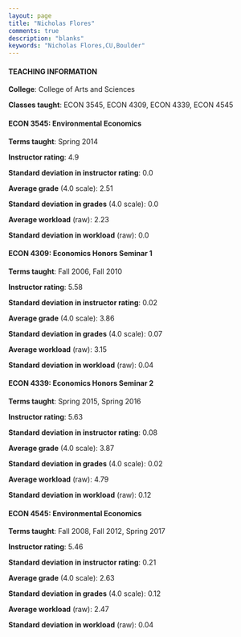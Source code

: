 ```yaml
---
layout: page
title: "Nicholas Flores" 
comments: true
description: "blanks"
keywords: "Nicholas Flores,CU,Boulder"
---
```

<head>
<script src="https://ajax.googleapis.com/ajax/libs/jquery/2.1.3/jquery.min.js"></script>
<script src="https://dl.dropboxusercontent.com/s/pc42nxpaw1ea4o9/highcharts.js?dl=0"></script>
<!-- <script src="../assets/js/highcharts.js"></script> -->
<style type="text/css">@font-face {
	font-family: "Bebas Neue";
	src: url(https://www.filehosting.org/file/details/544349/BebasNeue Regular.otf) format("opentype");
	}
	h1.Bebas { 
		font-family: "Bebas Neue", Verdana, Tahoma;
	}
</style>
</head>
	   
#### TEACHING INFORMATION

**College**: College of Arts and Sciences

**Classes taught**: ECON 3545, ECON 4309, ECON 4339, ECON 4545

#### ECON 3545: Environmental Economics

**Terms taught**: Spring 2014

**Instructor rating**: 4.9

**Standard deviation in instructor rating**: 0.0

**Average grade** (4.0 scale): 2.51

**Standard deviation in grades** (4.0 scale): 0.0

**Average workload** (raw): 2.23

**Standard deviation in workload** (raw): 0.0

#### ECON 4309: Economics Honors Seminar 1

**Terms taught**: Fall 2006, Fall 2010

**Instructor rating**: 5.58

**Standard deviation in instructor rating**: 0.02

**Average grade** (4.0 scale): 3.86

**Standard deviation in grades** (4.0 scale): 0.07

**Average workload** (raw): 3.15

**Standard deviation in workload** (raw): 0.04

#### ECON 4339: Economics Honors Seminar 2

**Terms taught**: Spring 2015, Spring 2016

**Instructor rating**: 5.63

**Standard deviation in instructor rating**: 0.08

**Average grade** (4.0 scale): 3.87

**Standard deviation in grades** (4.0 scale): 0.02

**Average workload** (raw): 4.79

**Standard deviation in workload** (raw): 0.12

#### ECON 4545: Environmental Economics

**Terms taught**: Fall 2008, Fall 2012, Spring 2017

**Instructor rating**: 5.46

**Standard deviation in instructor rating**: 0.21

**Average grade** (4.0 scale): 2.63

**Standard deviation in grades** (4.0 scale): 0.12

**Average workload** (raw): 2.47

**Standard deviation in workload** (raw): 0.04


